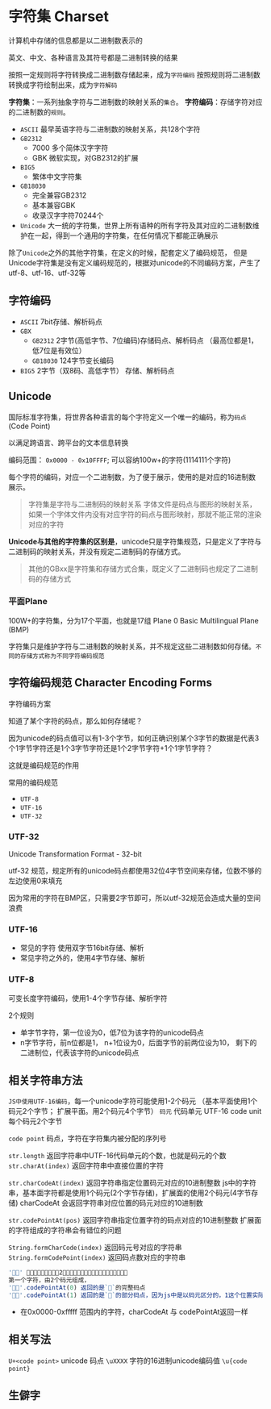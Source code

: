 # 字符集 Charset

计算机中存储的信息都是以二进制数表示的

英文、中文、各种语言及其符号都是二进制转换的结果

按照一定规则将字符转换成二进制数存储起来，成为`字符编码`
按照规则将二进制数转换成字符绘制出来，成为`字符解码`

**字符集**：一系列抽象字符与二进制数的映射关系的`集合`。
**字符编码**：存储字符对应的二进制数的`规则`。

+ `ASCII` 最早英语字符与二进制数的映射关系，共128个字符
+ `GB2312`
  + 7000 多个简体汉字字符
  + GBK 微软实现，对GB2312的扩展
+ `BIG5`
  + 繁体中文字符集
+ `GB18030`
  + 完全兼容GB2312
  + 基本兼容GBK
  + 收录汉字字符70244个
+ `Unicode` 大一统的字符集，世界上所有语种的所有字符及其对应的二进制数维护在一起，得到一个通用的字符集，在任何情况下都能正确展示

除了`Unicode`之外的其他字符集，在定义的时候，配套定义了编码规范，
但是Unicode字符集是没有定义编码规范的，根据对unicode的不同编码方案，产生了utf-8、utf-16、utf-32等

## 字符编码

+ `ASCII` 7bit存储、解析码点
+ `GBX`
  + `GB2312` 2字节(高低字节、7位编码)存储码点、解析码点 （最高位都是1，低7位是有效位）
  + `GB18030` 124字节变长编码
+ `BIG5` 2字节（双8码、高低字节） 存储、解析码点

## Unicode

国际标准字符集，将世界各种语言的每个字符定义一个唯一的编码，称为`码点`(Code Point)

以满足跨语言、跨平台的文本信息转换

编码范围： `0x0000 - 0x10FFFF`; 可以容纳100w+的字符(1114111个字符)

每个字符的编码，对应一个二进制数，为了便于展示，使用的是对应的16进制数展示。

> 字符集是字符与二进制码的映射关系
> 字体文件是码点与图形的映射关系，如果一个字体文件内没有对应字符的码点与图形映射，那就不能正常的渲染对应的字符

**Unicode与其他的字符集的区别是**，unicode只是字符集规范，只是定义了字符与二进制码的映射关系，并没有规定二进制码的存储方式。

> 其他的GBxx是字符集和存储方式合集，既定义了二进制码也规定了二进制码的存储方式

### 平面Plane

100W+的字符集，分为17个平面，也就是17组
Plane 0 Basic Multilingual Plane (BMP)

字符集只是维护字符与二进制数的映射关系，并不规定这些二进制数如何存储。`不同的存储方式称为不同字符编码规范`

## 字符编码规范 Character Encoding Forms

字符编码方案

知道了某个字符的码点，那么如何存储呢？

因为unicode的码点值可以有1-3个字节，如何正确识别某个3字节的数据是代表3个1字节字符还是1个3字节字符还是1个2字节字符+1个1字节字符？

这就是编码规范的作用

常用的编码规范

+ `UTF-8`
+ `UTF-16`
+ `UTF-32`

### UTF-32

Unicode Transformation Format - 32-bit

utf-32 规范，规定所有的unicode码点都使用32位4字节空间来存储，位数不够的左边使用0来填充

因为常用的字符在BMP区，只需要2字节即可，所以utf-32规范会造成大量的空间浪费

### UTF-16

+ 常见的字符 使用双字节16bit存储、解析
+ 常见字符之外的，使用4字节存储、解析

### UTF-8

可变长度字符编码，使用1-4个字节存储、解析字符

2个规则

+ 单字节字符，第一位设为0，低7位为该字符的unicode码点
+ n字节字符，前n位都是1， n+1位设为0，后面字节的前两位设为10， 剩下的二进制位，代表该字符的unicode码点

## 相关字符串方法

`JS中使用UTF-16编码`，每一个unicode字符可能使用1-2个码元 （基本平面使用1个码元2个字节； 扩展平面。用2个码元4个字节）
`码元` 代码单元 UTF-16 code unit 每个码元2个字节

`code point` 码点，字符在字符集内被分配的序列号

`str.length` 返回字符串中UTF-16代码单元的个数，也就是码元的个数
`str.charAt(index)` 返回字符串中直接位置的字符

`str.charCodeAt(index)` 返回字符串指定位置码元对应的10进制整数
js中的字符串，基本面字符都是使用1个码元(2个字节存储)，扩展面的使用2个码元(4字节存储)
charCodeAt 会返回字符串对应位置的码元对应的10进制数

`str.codePointAt(pos)` 返回字符串指定位置字符的码点对应的10进制整数
扩展面的字符组成的字符串会有错位的问题

`String.formCharCode(index)` 返回码元号对应的字符串
`String.formCodePoint(index)` 返回码点数对应的字符串

```js
'𠮶𠮷' 这个字符串，表面有2个元素组成，但是每个元素都是在拓展面
第一个字符，由2个码元组成，
'𠮶𠮷'.codePointAt(0) 返回的是`𠮶`的完整码点
'𠮶𠮷'.codePointAt(1) 返回的是`𠮶`的部分码点，因为js中是以码元区分的，1这个位置实际是`𠮶`的码元所在
```

+ 在0x0000-0xfffff 范围内的字符，charCodeAt 与 codePointAt返回一样

## 相关写法

`U+<code point>` unicode 码点
`\uXXXX` 字符的16进制unicode编码值
`\u{code point}`

## 生僻字

